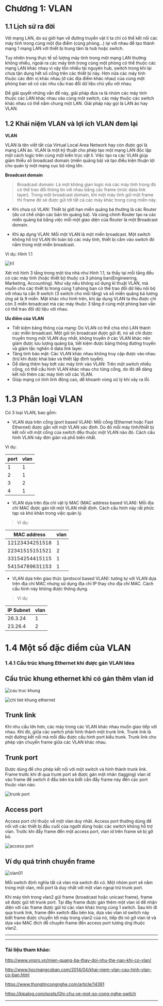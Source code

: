 
# Chương 1: VLAN 

## 1.1 Lịch sử ra đời
Với mạng LAN, do sự giới hạn về đường truyền vật lí ta chỉ có thể kết nối các máy tính trong cùng một địa điểm (cùng phòng...) lại với nhau để tạo thành mạng 1 mạng LAN với thiết bị trung tâm là hub hoặc switch. 

Tuy nhiên trong thực tế số lượng máy tính trong một mạng LAN thường không nhiều, ngoài ra các máy tính trong cùng một phòng có thể thuộc các mạng LAN khác nhau vì vậy tốn nhiều tài nguyên hub, switch trong khi lại chưa tận dụng hết số cổng trên các thiết bị này. Hơn nữa các máy tính thuộc các đơn vị khác nhau (ở các địa điểm khác nhau) của cùng một phòng ban sẽ có các nhu cầu trao đổi dữ liệu chủ yếu với nhau.

Để giải quyết những vấn đề này, giải pháp đưa ra là nhóm các máy tính thuộc các LAN khác nhau vào cùng một switch, các máy thuộc các switch khác nhau có thể nằm chung một LAN. Giải pháp này gọi là LAN ảo hay VLAN.

## 1.2 Khái niệm VLAN và lợi ích VLAN đem lại

**VLAN**

VLAN là tên viết tắt của Virtual Local Area Network hay còn được gọi là mạng LAN ảo. VLAN là một kỹ thuật cho phép tạo một mạng LAN độc lập một cách logic trên cùng một kiến trúc vật lí. Việc tạo ra các VLAN giúp giảm thiểu số broadcast domain (miền quảng bá) và tạo điều kiện thuận lợi cho quản lý một mạng cục bộ rộng lớn.

**Broadcast domain**
> Broadcast domain: Là một không gian logic mà các máy tính trong đó có thể trao đổi thông tin với nhau bằng các frame (mức data link layer). Trong một broadcast domain, khi một máy tính gửi một frame thì frame đó sẽ được gửi tới tất cả các máy khác trong cùng miền này. 
+ Khi chưa có VLAN: Thiết bị giới hạn miền quảng bá thường là các Router (do cơ chế chặn các bản tin quảng bá). Và cũng chính Router tạo ra các miền quảng bá bằng việc mỗi một giao diện của Router là một Broadcast domain.

+ Khi áp dụng VLAN: Mỗi một VLAN là một miền broadcast. Một switch không hỗ trợ VLAN thì toàn bộ các máy tính, thiết bị cắm vào switch đó nằm trong một miền broadcast.



Ví dụ: 
Hình 1.1

![h1](imageNet/h1net.png_45kl0vdr1p)

Xét mô hình 3 tầng trong một tòa nhà như Hình 1.1, ta thấy tại mỗi tầng đều có các máy tính (hoặc thiết bị) thuộc cả 3 phòng ban(Engineering, Marketing, Accounting). Như vậy nếu không sử dụng kĩ thuật VLAN, mà muốn cho các thiết bị trong cùng 1 phòng ban có thể trao đổi dữ liệu nội bộ với nhau ta cần 9 switch (3 switch cho mỗi tầng) và số miền quảng bá tương ứng sẽ là 9 miền. Mặt khác như hình trên, khi áp dụng VLAN ta thu được chỉ còn 3 miền broadcast mà các máy thuộc 3 tầng ở cùng một phòng ban vẫn có thể trao đổi dữ liệu với nhau.

**Ưu điểm của VLAN**
+ Tiết kiệm băng thông của mạng: Do VLAN có thể chia nhỏ LAN thành các miền broadcast. Một gói tin broadcast được gửi đi, nó sẽ chỉ được truyền trong một VLAN duy nhất, không truyền ở các VLAN khác nên giảm được lưu lượng quảng bá, tiết kiệm được băng thông đường truyền và giảm tắc nghẽn ở data link layer.
+ Tăng tính bảo mật: Các VLAN khác nhau không truy cập được vào nhau (trừ khi được khai báo và thiết lập định tuyến).
+ Dễ dàng thêm hay bớt các máy tính vào VLAN: Trên một switch nhiều cổng, có thể cấu hình VLAN khác nhau cho từng cổng, do đó dễ dàng kết nối thêm các máy tính với các VLAN.
+ Giúp mạng có tính linh động cao, dễ khoanh vùng xử lý khi xảy ra lỗi.

# 1.3 Phân loại VLAN

Có 3 loại VLAN, bao gồm:

+ VLAN dựa trên cổng (port based VLAN): Mỗi cổng (Ethernet hoặc Fast Ethernet) được gắn với một VLAN xác định. Do đó mỗi máy tính/thiết bị kết nối với một cổng của switch đều thuộc một VLAN nào đó. Cách cấu hình VLAN này đơn giản và phổ biến nhất.

Ví dụ:

port | vlan
---------|---------
 1 | 1 
 2 | 1 
 3 | 2
 4 | 1 

+ VLAN dựa trên địa chỉ vật lý MAC (MAC address based VLAN): Mỗi địa chỉ MAC được gán tới một VLAN nhất định. Cách cấu hình này rất phức tạp và khó khăn trong việc quản lý.
>Ví dụ:

MAC address | vlan | 
---------|----------|
12123434251518 | 1 |
22341515151521 | 2 | 
33154254415115 | 1 | 
54154789631153 | 1 |

+ VLAN dựa trên giao thức (protocol based VLAN): tương tự với VLAN dựa trên địa chỉ MAC nhưng sử dụng địa chỉ IP thay cho địa chỉ MAC. Cách cấu hình này không được thông dụng.

>Ví dụ
 

IP Subnet  | vlan | 
---------|----------|
 26.3.24 | 1 | 
 23.26.4 | 2 | 


# 1.4 Một số đặc điểm của VLAN
 
### 1.4.1 Cấu trúc khung Ethernet khi được gán VLAN Idea

## Cấu trúc khung ethernet khi có gán thêm vlan id

![cau truc khung](imageNet/vlan01.png)

![chi tiet khung ethernet](imageNet/vlan02.png)


## Trunk link
Khi nhu cầu lớn hơn, các máy trong các VLAN khác nhau muốn giao tiếp với nhau. Khi đó, giữa các switch phải hình thành một trunk link. Trunk link là một đường kết nối mà mỗi đầu được cấu hình port kiểu trunk. Trunk link cho phép vận chuyển frame giữa các VLAN khác nhau.

## Trunk port 
Được dùng để cho phép kết nối với một switch và hình thành trunk link. Frame trước khi đi qua trunk port sẽ được gán một nhãn (tagging) vlan id vào frame để switch ở đầu bên kia biết cần đẩy frame này đến các port thuộc vlan nào.

![trunk port](imageNet/vlan04.png)

## Access port 
Access port chỉ thuộc về một vlan duy nhât. Access port thường dùng để nối với các thiết bị đầu cuối của người dùng hoặc các switch không hỗ trợ vlan. Trước khi đẩy frame đến một access port, vlan id trên frame sẽ bị gỡ bỏ.

![access port](imageNet/vlan03.png)

## Ví dụ quá trình chuyển frame

![vlan01](imageNet/1.png_8k7hxhoeco)

Mỗi switch định nghĩa tất cả vlan mà switch đó có. Một nhóm port sẽ nằm trong một vlan, mỗi port là duy nhất với một vlan ngoại trừ trunk port.

Khi máy tính trong vlan2 gửi frame (broadcast hoặc unicast frame), frame sẽ được gửi tới trunk port. Tại đây frame được gán thêm một vlan id để nhận diện với các frame được gửi từ các vlan khác trong cùng 1 switch. Sau khi đi qua trunk link, frame đến switch đầu bên kia, dựa vào vlan id switch này biết frame được chuyển tới máy trong vlan2 của nó, tiếp đó nó gỡ vlan id và dựa vào MAC đích để chuyển frame đến access port tương ứng thuộc vlan2.



-------------------------------------------------



















-----------------------------------------------

### Tài liệu tham khảo:

http://www.vnpro.vn/mien-quang-ba-thay-doi-nhu-the-nao-khi-co-vlan/

http://www.hocmangcoban.com/2014/04/khai-niem-vlan-cau-hinh-vlan-co-ban.html

https://www.thongtincongnghe.com/article/14391

https://kipalog.com/posts/Ghi-chu-ve-mot-so-cong-nghe-switch



---------------------------------------------------
